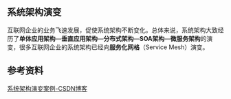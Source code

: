 ## 系统架构演变

互联网企业的业务飞速发展，促使系统架构不断变化。总体来说，系统架构大致经历了**单体应用架构**—**垂直应用架构**—**分布式架构**—**SOA架构**—**微服务架构**的演变，很多互联网企业的系统架构已经向**服务化网格**（Service Mesh）演变。







## 参考资料

[系统架构演变案例-CSDN博客](https://blog.csdn.net/hzbooks/article/details/120916132)